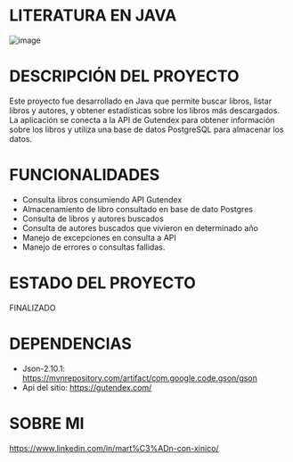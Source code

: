 # LITERATURA EN JAVA
![image](https://github.com/user-attachments/assets/41103c1d-b83a-42a4-943d-a68080e537a7)
# DESCRIPCIÓN DEL PROYECTO
Este proyecto fue desarrollado en Java que permite buscar libros, listar libros y autores, y obtener estadísticas sobre los libros más descargados. La aplicación se conecta a la API de Gutendex para obtener información sobre los libros y utiliza una base de datos PostgreSQL para almacenar los datos.
# FUNCIONALIDADES
+ Consulta libros consumiendo API Gutendex
+ Almacenamiento de libro consultado en base de dato Postgres
+ Consulta de libros y autores buscados
+ Consulta de autores buscados que vivieron en determinado año
+ Manejo de excepciones en consulta a API
+ Manejo de errores o consultas fallidas.
# ESTADO DEL PROYECTO
FINALIZADO
# DEPENDENCIAS
+ Json-2.10.1: https://mvnrepository.com/artifact/com.google.code.gson/gson
+ Api del sitio: https://gutendex.com/
# SOBRE MI
https://www.linkedin.com/in/mart%C3%ADn-con-xinico/

  
